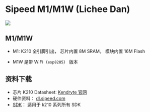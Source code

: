 Sipeed M1/M1W (Lichee Dan)
=======

![](../../../assets/m1_pin.png)

## M1/M1W

* M1: K210 全引脚引出， 芯片内置 8M SRAM， 模块内置 16M Flash

* M1W 是带 WiFi（`esp8285`） 版本



## 资料下载

* 芯片 K210 Datasheet: [Kendryte 官网](https://kendryte.com/downloads/)
* 硬件资料： [dl.sipeed.com](http://dl.sipeed.com/MAIX/HDK/M1%26M1W/)
* [SDK](zh/k210/sdk/)： 适用于 k210 系列所有 SDK

